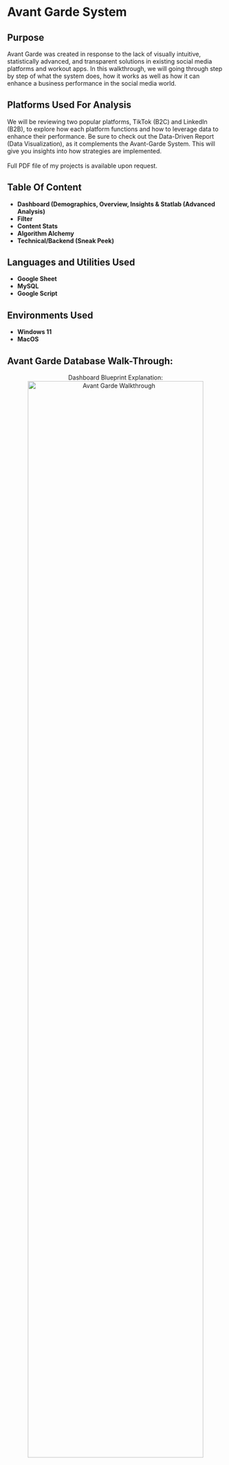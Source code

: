 <h1>Avant Garde System</h1>

<h2>Purpose</h2>
Avant Garde was created in response to the lack of visually intuitive, statistically advanced, and transparent solutions in existing social media platforms and workout apps. In this walkthrough, we will going through step by step of what the system does, how it works as well as how it can enhance a business performance in the social media world. 

<h2>Platforms Used For Analysis</h2>
We will be reviewing two popular platforms, TikTok (B2C) and LinkedIn (B2B), to explore how each platform functions and how to leverage data to enhance their performance. Be sure to check out the Data-Driven Report (Data Visualization), as it complements the Avant-Garde System. This will give you insights into how strategies are implemented.
<br />
<br />
Full PDF file of my projects is available upon request. 
<br />

<h2>Table Of Content</h2>

- <b>Dashboard (Demographics, Overview, Insights & Statlab (Advanced Analysis)</b> 
- <b>Filter</b> 
- <b>Content Stats</b>
- <b>Algorithm Alchemy</b>
- <b>Technical/Backend (Sneak Peek)</b> 

<h2>Languages and Utilities Used</h2>

- <b>Google Sheet</b> 
- <b>MySQL</b>
- <b>Google Script</b>

<h2>Environments Used </h2>

- <b>Windows 11</b>
- <b>MacOS</b>

<h2>Avant Garde Database Walk-Through:</h2>

<p align="center">
Dashboard Blueprint Explanation: <br/>
<img src="https://i.imgur.com/pq9VtCT.png" height="80%" width="90%" alt="Avant Garde Walkthrough"/>
<br />
<br />
Dashboard Table Of Content: <br />
<img src="https://i.imgur.com/h9MQqpQ.png" height="80%" width="90%" alt="Avant Garde Walkthrough"/>
<br />
<br />
Dashboard Follower Growth: <br />
<img src="https://i.imgur.com/odVU643.png" height="80%" width="90%" alt="Avant Garde Walkthrough"/>
<br />
<br />
Dashboard Demographics (Geography):  <br/>
<img src="https://i.imgur.com/bHRdNL9.png" height="80%" width="90%" alt="Avant Garde Walkthrough"/>
<br />
<br />
Dashboard Demographics (Age & Gender):  <br/>
<img src="https://i.imgur.com/IeurUcp.png" height="80%" width="90%" alt="Avant Garde Walkthrough"/>
<br />
<br />
Dashboard Demographic (Industry & Job Function):  <br/>
<img src="https://i.imgur.com/uDrJdF7.png" height="80%" width="90%" alt="Avant Garde Walkthrough"/>
<br />
<br />
Dashboard Overview:  <br/>
<img src="https://i.imgur.com/L8szLIk.png" height="80%" width="90%" alt="Avant Garde Walkthrough"/>
<br />
<br />
Dashboard Overview (Explanation Of Win/Loss Rate):  <br/>
<img src="https://i.imgur.com/jptgSSx.png" height="80%" width="90%" alt="Avant Garde Walkthrough"/>
<br />
<br />
Dashboard Insights:  <br/>
<img src="https://i.imgur.com/7PdrGdS.png" height="80%" width="90%" alt="Avant Garde Walkthrough"/>
<br />
<br />
Dashboard Insights:  <br/>
<img src="https://i.imgur.com/eJggU4K.png" height="80%" width="90%" alt="Avant Garde Walkthrough"/>
<br />
<br />
Dashboard Rate:  <br/>
<img src="https://i.imgur.com/91qewLA.png" height="80%" width="90%" alt="Avant Garde Walkthrough"/>
<br />
<br />
Dashboard Statlab:  <br/>
<img src="https://i.imgur.com/zgkCChu.png" height="80%" width="90%" alt="Avant Garde Walkthrough"/>
<br />
<br />
Dashboard Statlab:  <br/>
<img src="https://i.imgur.com/mzHdxHL.png" height="80%" width="90%" alt="Avant Garde Walkthrough"/>
<br />
<br />
Statlab Formula Explanation:  <br/>
<img src="https://i.imgur.com/1xVAffL.png" height="80%" width="90%" alt="Avant Garde Walkthrough"/>
<br />
<br />
Filter (Best Content):  <br/>
<img src="https://i.imgur.com/OyqZXXy.png" height="80%" width="90%" alt="Avant Garde Walkthrough"/>
<br />
<br />
Filter (Worst Content):  <br/>
<img src="https://i.imgur.com/Sy4RAx1.png" height="80%" width="90%" alt="Avant Garde Walkthrough"/>
<br />
<br />
Content Stats (Individual Stats):  <br/>
<img src="https://i.imgur.com/krC6jSr.png" height="80%" width="90%" alt="Avant Garde Walkthrough"/>
<br />
<br />
Content Stats (Individual Stats):  <br/>
<img src="https://i.imgur.com/mH9yB8X.png" height="80%" width="90%" alt="Avant Garde Walkthrough"/>
<br />
<br />
Content Stats (Individual Stats):  <br/>
<img src="https://i.imgur.com/WT9Ypgy.png" height="80%" width="90%" alt="Avant Garde Walkthrough"/>
<br />
<br />
Content Stats (Individual Stats):  <br/>
<img src="https://i.imgur.com/lpAgQQC.png" height="80%" width="90%" alt="Avant Garde Walkthrough"/>
<br />
<br />
Algorithm Alchemy (How The Algorithm Works):  <br/>
<img src="https://i.imgur.com/z7jTzNx.png" height="80%" width="90%" alt="Avant Garde Walkthrough"/>
<br />
<br />
Algorithm Alchemy (How The Algorithm Works):  <br/>
<img src="https://i.imgur.com/oK6W2I0.png" height="80%" width="90%" alt="Avant Garde Walkthrough"/>
<br />
<br />
Algorithm Alchemy (How The Algorithm Works):  <br/>
<img src="https://i.imgur.com/dU1EnoC.png" height="80%" width="90%" alt="Avant Garde Walkthrough"/>
<br />
<br />
Technical/Backend (Sneak Peak):  <br/>
<img src="https://i.imgur.com/g1u4nyQ.png" height="80%" width="90%" alt="Avant Garde Walkthrough"/>
<br />
<br />
Thank You!  <br/>
<img src="https://i.imgur.com/MujJcaQ.png" height="80%" width="90%" alt="Avant Garde Walkthrough"/>
</p>

<!--
 ```diff
- text in red
+ text in green
! text in orange
# text in gray
@@ text in purple (and bold)@@
```
--!>
